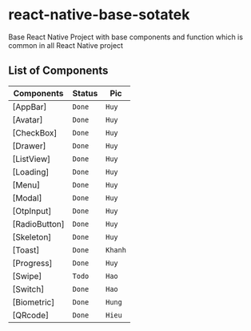 # react-native-base-sotatek
 Base React Native Project with base components and function which is common in all React Native project

## List of Components
| Components            | Status                | Pic                   |
| --------------------- | --------------------- | --------------------- |
| [AppBar]              | `Done`                | `Huy`                 |
| [Avatar]              | `Done`                | `Huy`                 |
| [CheckBox]            | `Done`                | `Huy`                 |
| [Drawer]              | `Done`                | `Huy`                 |
| [ListView]            | `Done `               | `Huy`                 |
| [Loading]             | `Done`                | `Huy`                 |
| [Menu]                | `Done`                | `Huy`                 |
| [Modal]               | `Done`                | `Huy`                 |
| [OtpInput]            | `Done`                | `Huy`                 |
| [RadioButton]         | `Done`                | `Huy`                 |
| [Skeleton]            | `Done`                | `Huy`                 |
| [Toast]               | `Done`                | `Khanh`               |
| [Progress]            | `Done`                | `Huy`                 |
| [Swipe]               | `Todo`                | `Hao`                 |
| [Switch]              | `Done`                | `Hao`                 |
| [Biometric]           | `Done`                | `Hung`                |
| [QRcode]              | `Done`                | `Hieu`                |

